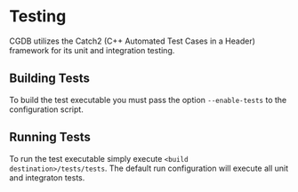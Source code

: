 # Testing

CGDB utilizes the Catch2 (C++ Automated Test Cases in a Header) framework for
its unit and integration testing.

## Building Tests

To build the test executable you must pass the option `--enable-tests` to the
configuration script.

## Running Tests

To run the test executable simply execute `<build destination>/tests/tests`. The
default run configuration will execute all unit and integraton tests.
